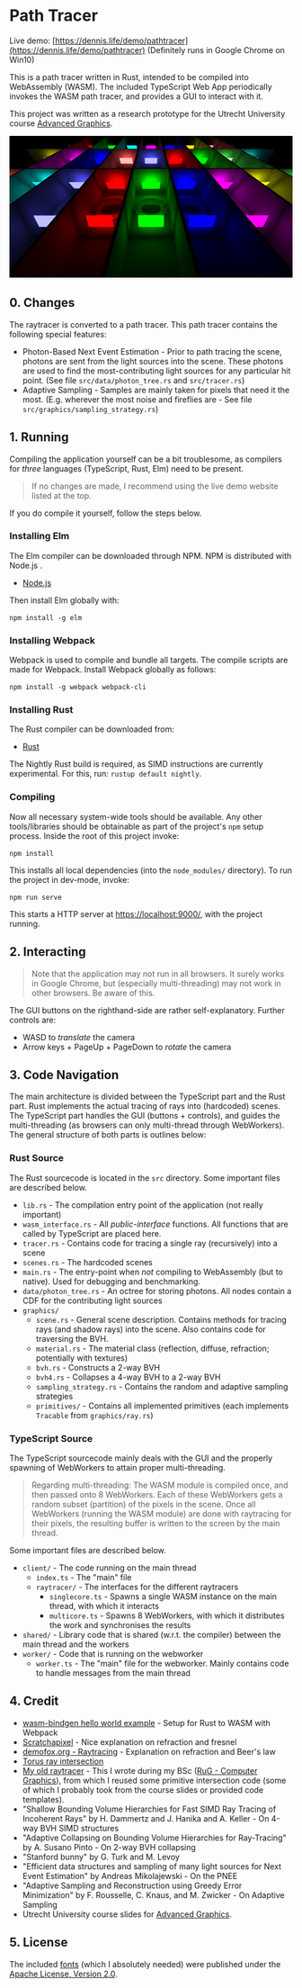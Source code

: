 # Path Tracer

Live demo: [https://dennis.life/demo/pathtracer](https://dennis.life/demo/pathtracer) (Definitely runs in Google Chrome on Win10)

This is a path tracer written in Rust, intended to be compiled into WebAssembly (WASM). The included TypeScript Web App periodically invokes the WASM path tracer, and provides a GUI to interact with it.

This project was written as a research prototype for the Utrecht University course [Advanced Graphics](http://www.cs.uu.nl/docs/vakken/magr/2019-2020/index.html).

![Rendered Scene](banner.png)

## 0. Changes
The raytracer is converted to a path tracer. This path tracer contains the following special features:
* Photon-Based Next Event Estimation - Prior to path tracing the scene, photons are sent from the light sources into the scene. These photons are used to find the most-contributing light sources for any particular hit point. (See file `src/data/photon_tree.rs` and `src/tracer.rs`)
* Adaptive Sampling - Samples are mainly taken for pixels that need it the most. (E.g. wherever the most noise and fireflies are - See file `src/graphics/sampling_strategy.rs`)

## 1. Running
Compiling the application yourself can be a bit troublesome, as compilers for *three* languages (TypeScript, Rust, Elm) need to be present.

> If no changes are made, I recommend using the live demo website listed at the top.

If you do compile it yourself, follow the steps below.
### Installing Elm
The Elm compiler can be downloaded through NPM. NPM is distributed with Node.js .

* [Node.js](https://nodejs.org/en/download/)

Then install Elm globally with:
```
npm install -g elm
```

### Installing Webpack
Webpack is used to compile and bundle all targets. The compile scripts are made for Webpack. Install Webpack globally as follows:
```
npm install -g webpack webpack-cli
```

### Installing Rust
The Rust compiler can be downloaded from:

* [Rust](https://www.rust-lang.org/)

The Nightly Rust build is required, as SIMD instructions are currently experimental. For this, run: `rustup default nightly`.

### Compiling
Now all necessary system-wide tools should be available. Any other tools/libraries should be obtainable as part of the project's `npm` setup process. Inside the root of this project invoke:
```
npm install
```
This installs all local dependencies (into the `node_modules/` directory). To run the project in dev-mode, invoke:
```
npm run serve
```
This starts a HTTP server at [https://localhost:9000/](https://localhost:9000/), with the project running.

## 2. Interacting
> Note that the application may not run in all browsers. It surely works in Google Chrome, but (especially multi-threading) may not work in other browsers. Be aware of this.

The GUI buttons on the righthand-side are rather self-explanatory. Further controls are:

* WASD to *translate* the camera
* Arrow keys + PageUp + PageDown to *rotate* the camera

## 3. Code Navigation
The main architecture is divided between the TypeScript part and the Rust part. Rust implements the actual tracing of rays into (hardcoded) scenes. The TypeScript part handles the GUI (buttons + controls), and guides the multi-threading (as browsers can only multi-thread through WebWorkers). The general structure of both parts is outlines below:

### Rust Source
The Rust sourcecode is located in the `src` directory. Some important files are described below.

* `lib.rs` - The compilation entry point of the application (not really important)
* `wasm_interface.rs` - All *public-interface* functions. All functions that are called by TypeScript are placed here.
* `tracer.rs` - Contains code for tracing a single ray (recursively) into a scene
* `scenes.rs` - The hardcoded scenes
* `main.rs` - The entry-point when *not* compiling to WebAssembly (but to native). Used for debugging and benchmarking.
* `data/photon_tree.rs` - An octree for storing photons. All nodes contain a CDF for the contributing light sources
* `graphics/`
  * `scene.rs` - General scene description. Contains methods for tracing rays (and shadow rays) into the scene. Also contains code for traversing the BVH.
  * `material.rs` - The material class (reflection, diffuse, refraction; potentially with textures)
  * `bvh.rs` - Constructs a 2-way BVH
  * `bvh4.rs` - Collapses a 4-way BVH to a 2-way BVH
  * `sampling_strategy.rs` - Contains the random and adaptive sampling strategies
  * `primitives/` - Contains all implemented primitives (each implements `Tracable` from `graphics/ray.rs`)

### TypeScript Source
The TypeScript sourcecode mainly deals with the GUI and the properly spawning of WebWorkers to attain proper multi-threading.

> Regarding multi-threading: The WASM module is compiled once, and then passed onto 8 WebWorkers. Each of these WebWorkers gets a random subset (partition) of the pixels in the scene. Once all WebWorkers (running the WASM module) are done with raytracing for their pixels, the resulting buffer is written to the screen by the main thread.

Some important files are described below.

* `client/` - The code running on the main thread
  * `index.ts` - The "main" file
  * `raytracer/` - The interfaces for the different raytracers
    * `singlecore.ts` - Spawns a single WASM instance on the main thread, with which it interacts
    * `multicore.ts` - Spawns 8 WebWorkers, with which it distributes the work and synchronises the results
* `shared/` - Library code that is shared (w.r.t. the compiler) between the main thread and the workers
* `worker/` - Code that is running on the webworker
  * `worker.ts` - The "main" file for the webworker. Mainly contains code to handle messages from the main thread

## 4. Credit
* [wasm-bindgen hello world example](https://github.com/rustwasm/wasm-bindgen/tree/master/examples/hello_world) - Setup for Rust to WASM with Webpack
* [Scratchapixel](https://www.scratchapixel.com/) - Nice explanation on refraction and fresnel
* [demofox.org - Raytracing](https://blog.demofox.org/2017/01/09/raytracing-reflection-refraction-fresnel-total-internal-reflection-and-beers-law/) - Explanation on refraction and Beer's law
* [Torus ray intersection](http://cosinekitty.com/raytrace/chapter13_torus.html)
* [My old raytracer](https://github.com/dennis-school/raytrace_city/) - This I wrote during my BSc ([RuG - Computer Graphics](http://www.cs.rug.nl/svcg/Teaching/ComputerGraphics)), from which I reused some primitive intersection code (some of which I probably took from the course slides or provided code templates).
* "Shallow Bounding Volume Hierarchies for Fast SIMD Ray Tracing of Incoherent Rays" by H. Dammertz and J. Hanika and A. Keller - On 4-way BVH SIMD structures
* "Adaptive Collapsing on Bounding Volume Hierarchies for Ray-Tracing" by A. Susano Pinto - On 2-way BVH collapsing
* "Stanford bunny" by G. Turk and M. Levoy
* "Efficient data structures and sampling of many light sources for Next Event Estimation" by Andreas Mikolajewski - On the PNEE
* "Adaptive Sampling and Reconstruction using Greedy Error Minimization" by F. Rousselle, C. Knaus, and M. Zwicker - On Adaptive Sampling
* Utrecht University course slides for [Advanced Graphics](http://www.cs.uu.nl/docs/vakken/magr/2019-2020/index.html).

## 5. License
The included [fonts](https://fonts.google.com/specimen/Open+Sans) (which I absolutely needed) were published under the [Apache License, Version 2.0](http://www.apache.org/licenses/LICENSE-2.0).
